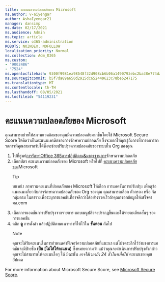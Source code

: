 ```yaml
---
title: คะแนนความปลอดภัยของ Microsoft
ms.author: v-aiyengar
author: AshaIyengar21
manager: dansimp
ms.date: 02/17/2021
ms.audience: Admin
ms.topic: article
ms.service: o365-administration
ROBOTS: NOINDEX, NOFOLLOW
localization_priority: Normal
ms.collection: Adm_O365
ms.custom:
- "9002486"
- "7524"
ms.openlocfilehash: 9300f9981ea98548f32d908cb6b06a1490793ebc2ba38e774dac45f5e341a869
ms.sourcegitcommit: b5f7da89a650d2915dc652449623c78be6247175
ms.translationtype: MT
ms.contentlocale: th-TH
ms.lasthandoff: 08/05/2021
ms.locfileid: "54119231"
---
```

# <a name="microsoft-secure-score"></a>คะแนนความปลอดภัยของ Microsoft

คุณสามารถช่วยให้สภาพแวดล้อมของคุณมีความปลอดภัยมากขึ้นโดยใช้ Microsoft Secure Score ให้คิดว่าเป็นคะแนนเครดิตของการรักษาความปลอดภัย ซึ่งจะบอกให้คุณรู้ถึงการที่การดการการดการที่คุณสามารถรับได้ซึ่งจะช่วยปรับปรุงความปลอดภัยของระบบใน Org ของคุณ

1. ไปที่ศูนย์[การรักษาOffice 365การปฏิบัติตาม&มาตรฐานการ](https://go.microsoft.com/fwlink/p/?linkid=2077143)รักษาความปลอดภัย
1. เลือกบัตร คะแนนความปลอดภัยของ Microsoft หรือไปที่ [คะแนนความปลอดภัยของ](https://go.microsoft.com/fwlink/?linkid=2099589)Microsoft
    > [!TIP]
    >  บนหน้า ภาพรวมคะแนนที่ปลอดภัยของ Microsoft ให้เลือก การแอคชันการปรับปรุง เพื่อดูข้อแนะนนะเกี่ยวกับการรักษาความปลอดภัยของ Org ของคุณ คุณสามารถเลือก ตัวกรอง หรือ จัดกลุ่มตาม ในตารางเพื่อระบุการแอคชันที่อาจดีกว่าได้อย่างรวดเร็วถ้าคุณกรอกข้อมูลให้เสร็จตามล.com
1. เลือกการแอคชันการปรับปรุงจากรายการ แถบเมนูปลิวจะปรากฏขึ้นและให้รายละเอียดสั้นๆ ของการแอคชัน
1. คลิก **ดู** การตั้งค่า แล้วปฏิบัติตามแนวทางที่ให้ไว้ใน **ขั้นตอน** ถัดไป
    > [!NOTE]
    > คุณจะได้รับคะแนนในการกําหนดค่าฟีเจอร์ความปลอดภัยที่แนะนา แต่โปรดระลึกไว้ว่าบางการแอคชันจะมีป้ายชื่อ **เป็น [ไม่ได้ให้คะแนน]** ซึ่งหมายความว่า แม้ว่าคุณจะดําเนินการปรับปรุงดังกล่าวคุณจะไม่สามารถให้คะแนนใดๆ ได้ มิฉะนั้น *อาจใช้เวลาถึง 24 ชั่วโมงเพื่อให้* คะแนนของคุณอัปเดต

For more information about Microsoft Secure Score, see [Microsoft Secure Score](https://go.microsoft.com/fwlink/?linkid=2103077).